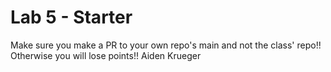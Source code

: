 # Lab 5 - Starter
Make sure you make a PR to your own repo's main and not the class' repo!! Otherwise you will lose points!!
Aiden Krueger